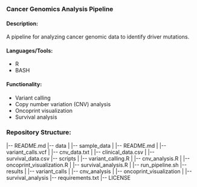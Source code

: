 ### Cancer Genomics Analysis Pipeline

#### Description:
A pipeline for analyzing cancer genomic data to identify driver mutations.

#### Languages/Tools:
- R
- BASH


#### Functionality:
- Variant calling
- Copy number variation (CNV) analysis
- Oncoprint visualization
- Survival analysis

### Repository Structure:
|-- README.md
|-- data
| |-- sample_data
| |-- README.md
| |-- variant_calls.vcf
| |-- cnv_data.txt
| |-- clinical_data.csv
| |-- survival_data.csv
|-- scripts
| |-- variant_calling.R
| |-- cnv_analysis.R
| |-- oncoprint_visualization.R
| |-- survival_analysis.R
| |-- run_pipeline.sh
|-- results
| |-- variant_calls
| |-- cnv_analysis
| |-- oncoprint_visualization
| |-- survival_analysis
|-- requirements.txt
|-- LICENSE
